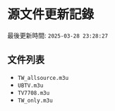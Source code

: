 # 源文件更新記錄

最後更新時間: `2025-03-28 23:28:27`

## 文件列表
- `TW_allsource.m3u`
- `UBTV.m3u`
- `TV7708.m3u`
- `TW_only.m3u`
